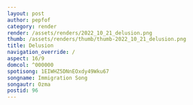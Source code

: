 ```yaml
---
layout: post
author: pepfof
category: render
render: /assets/renders/2022_10_21_delusion.png
thumb: /assets/renders/thumb/thumb-2022_10_21_delusion.png
title: Delusion
navigation_override: /
aspect: 16/9
domcol: ^000000
spotisong: 1EIWHZ5DNnEOxdy49Wku67
songname: Immigration Song
songautr: Ozma
postid: 96
---
```


<!--USER BEGIN 1-->

<!--USER END 1-->

<!--more-->
<!--USER BEGIN 2-->

<!--USER END 2-->

